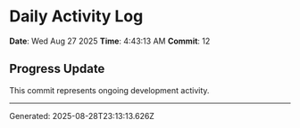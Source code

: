 # Daily Activity Log

**Date**: Wed Aug 27 2025
**Time**: 4:43:13 AM
**Commit**: 12

## Progress Update

This commit represents ongoing development activity.

---
Generated: 2025-08-28T23:13:13.626Z
